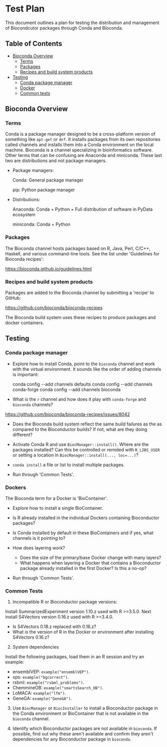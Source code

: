 # Test Plan 

This document outlines a plan for testing the distribution and 
management of Biocondcutor packages through Conda and Bioconda.

## Table of Contents

- [Bioconda Overview](#BiocondaOverview)
  - [Terms](#Terms)
  - [Packages](#Packages)
  - [Recipes and build system products](#RecipesAndBuildSystemProducts)
- [Testing](#Testing)
  - [Conda package manager](#CondaPackageManager)
  - [Docker](#Docker)
  - [Common tests](#CommonTests)

<a name="BiocondaOverview"></a>
## Bioconda Overview

<a name="Terms"></a>
### Terms

Conda is a package manager designed to be a cross-platform version of
something like `apt-get` or `dnf`. It installs packages from its own
repositories called channels and installs them into a Conda environment
on the local machine. Bioconda is a channel specializing in bioinformatics 
software. Other terms that can be confusing are Anaconda and miniconda.
These last two are distributions and not package managers.

* Package managers:

  Conda:
  General package manager

  pip:
  Python package manager

* Distributions:

  Anaconda:
  Conda + Python + Full distribution of software in PyData ecosystem

  miniconda:
  Conda + Python

<a name="Packages hosted"></a>
### Packages

The Bioconda channel hosts packages based on R, Java, Perl, C/C++, Haskell,
and various command-line tools. See the list under 'Guidelines for Bioconda
recipes':

https://bioconda.github.io/guidelines.html

<a name="RecipesAndBuildSystemProducts"></a>
### Recipes and build system products
Packages are added to the Bioconda channel by submitting a 'recipe' to GitHub:

https://github.com/bioconda/bioconda-recipes

The Bioconda build system uses these recipes to produce packages and docker 
containers. 

<a name="Testing"></a>
## Testing

<a name="CondaPackageManager"></a>
### Conda package manager

* Explore how to install Conda, point to the `bioconda` channel and work
  with the virtual environment. It sounds like the order of adding channels
  is important:

    conda config --add channels defaults
    conda config --add channels conda-forge
    conda config --add channels bioconda

* What is the `r` channel and how does it play with `conda-forge` and
  `bioconda` channels?

https://github.com/bioconda/bioconda-recipes/issues/8042

* Does the Bioconda build system reflect the same build failures as the
  as compared to the Bioconductor builds? If not, what are they doing
  different?

* Activate Conda R and use `BiocManager::install()`. Where are the
  packages installed? Can this be controlled or remided with 
  `R_LIBS_USER` or setting a location in `BiocManager::install(..., loc=...)`?

* `conda install` a file or list to install multiple packages.

* Run through 'Common Tests'.

<a name="Dockers"></a>
### Dockers

The Bioconda term for a Docker is 'BioContainer'.

* Explore how to install a single BioContainer.

* Is R already installed in the individual Dockers containing Bioconductor 
  packages? 

* Is Conda installed by default in these BioContainers and if yes, what
  channels is it pointing to?

* How does layering work?
  - Does the size of the primary/base Docker change with many layers?
  - What happens when layering a Docker that contains a Bioconductor package 
    already installed in the first Docker? Is this a no-op?

* Run through 'Common Tests'.

<a name="CommonTests"></a>
### Common Tests

1. Incompatible R or Bioconductor package versions:

  Install SummarizedExperiment version 1.10.z used with R >=3.5.0. Next 
  install S4Vectors version 0.16.z used with R >=3.4.0.

  - Is S4Vectors 0.18.z replaced with 0.16.z? 
  - What is the version of R in the Docker or environment after installing
  S4Vectors 0.16.z?

2. System dependencies

Install the following packages, load them in an R session and try an example:

  - ensemblVEP: `example("ensemblVEP")`.
  - xps: `example("bgcorrect")`.
  - rsbml: `example("rsbml_problems")`.
  - ChemmineOB: `example("smartsSearch_OB")`.
  - LoMACA: `example("lfm")`.
  - GeneGA: `example("GeneGA")`.

3. Use `BiocManager` or `BiocInstaller` to install a Bioconductor package in 
  the Conda environment or BioContainer that is not available in the
  `bioconda` channel.
 
4. Identify which Bioconductor packages are not available in `bioconda`.
  If possible, find out why these aren't available and confirm
  they aren't dependencies for any Bioconductor package in `bioconda`.
